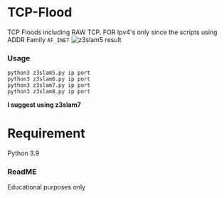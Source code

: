 # TCP-Flood
TCP Floods including RAW TCP. FOR Ipv4's only since the scripts using ADDR Family ```AF_INET```
![z3slam5 result](https://user-images.githubusercontent.com/48758770/166100215-b2c377d3-a70b-406f-9b78-cce4c16703bc.png)

### Usage
```
python3 z3slam5.py ip port
python3 z3slam6.py ip port
python3 z3slam7.py ip port
python3 z3slam8.py ip port
```

**I suggest using z3slam7**

# Requirement
Python 3.9

### ReadME
Educational purposes only
